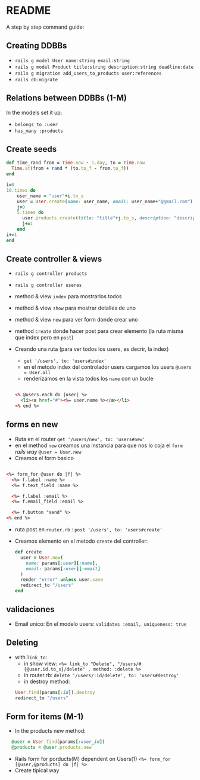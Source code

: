 # README
  A step by step command guide:

## Creating DDBBs

* `rails g model User name:string email:string`
* `rails g model Product title:string description:string deadline:date`
* `rails g migration add_users_to_products user:references`
* `rails db:migrate`

## Relations between DDBBs (1-M)

In the models set it up:

* `belongs_to :user`
* `has_many :products`

## Create seeds

```Ruby
def time_rand from = Time.now - 1.day, to = Time.now
  Time.at(from + rand * (to.to_f - from.to_f))
end

i=0
10.times do
    user_name = "user"+i.to_s
    user = User.create(name: user_name, email: user_name+"@gmail.com")
    j=0
    5.times do
      user.products.create(title: "title"+j.to_s, description: "description blabla", deadline: time_rand)
      j+=1
    end
i+=1
end
```

## Create controller & views

* `rails g controller products`
* `rails g controller useres`

* method & view `index` para mostrarlos todos
* method & view `show` para mostrar detalles de uno
* method & view `new` para ver form donde crear uno
* method `create` donde hacer post para crear elemento (la ruta misma que index pero en `post`)

* Creando una ruta (para ver todos los users, es decrir, la index)
  * `get '/users', to: 'users#index'`
  * en el metodo index del controlador users cargamos los users `@users = User.all`
  * renderizamos en la vista todos los `name` con un bucle

  ``` html

  <% @users.each do |user| %>
    <li><a href="#"><%= user.name %></a></li>
  <% end %>

  ```

## forms en new

* Ruta en el router `get '/users/new', to: 'users#new'`
* en el method `new` creamos una instancia para que nos lo coja el `form` _rails way_
`@user = User.new`
* Creamos el form basico

``` html

<%= form_for @user do |f| %>
  <%= f.label :name %>
  <%= f.text_field :name %>

  <%= f.label :email %>
  <%= f.email_field :email %>

  <%= f.button "send" %>
<% end %>

```

* ruta post en `router.rb` : `post '/users', to: 'users#create'`

* Creamos elemento en el metodo `create` del controller:

  ```Ruby
  def create
    user = User.new(
      name: params[:user][:name],
      email: params[:user][:email]
    )
    render "error" unless user.save
    redirect_to "/users"
  end
  ```
## validaciones

* Email unico: En el modelo users:
  `validates :email, uniqueness: true`  

## Deleting

* with `link_to`:
  * in show view:
  `<%= link_to "Delete", "/users/#{@user.id.to_s}/delete" , method: :delete %>`
  * in router.rb:
  `delete '/users/:id/delete', to: 'users#destroy'`
  * in destroy method:
  ```Ruby
  User.find(params[:id]).destroy
  redirect_to "/users"
  ```
## Form for items (M-1)

* In the products new method:

```Ruby
  @user = User.find(params[:user_id])
  @products = @user.products.new
```
* Rails form for porducts(M) dependent on Users(1)
  `<%= form_for [@user,@products] do |f| %>`
* Create tipical way
